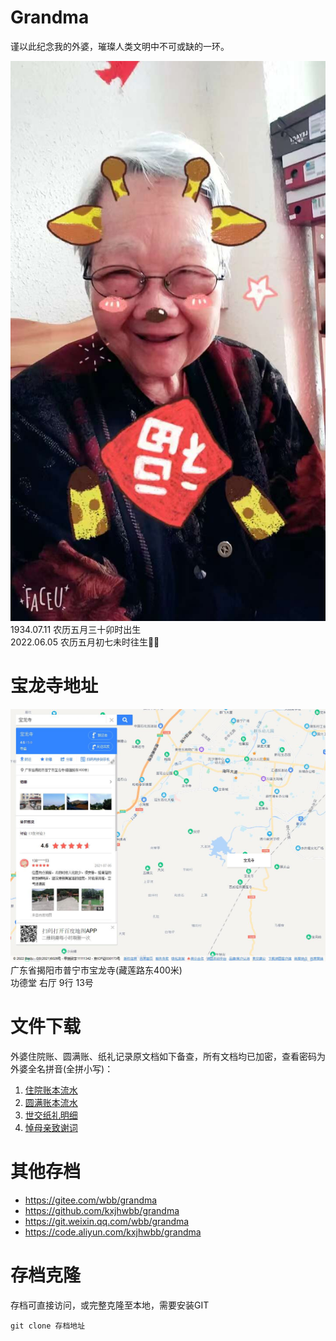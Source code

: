 # Grandma
谨以此纪念我的外婆，璀璨人类文明中不可或缺的一环。  

![图片](img2.jpg)  
1934.07.11 农历五月三十卯时出生  
2022.06.05 农历五月初七未时往生🙏🏻  

# 宝龙寺地址
![宝龙寺](img3.jpg)
广东省揭阳市普宁市宝龙寺(藏莲路东400米)  
功德堂 右厅 9行 13号

# 文件下载
外婆住院账、圆满账、纸礼记录原文档如下备查，所有文档均已加密，查看密码为外婆全名拼音(全拼小写)：  
1. [住院账本流水](外婆住院-流水-20220619.xls)  
2. [圆满账本流水](人生圆满-流水-20220619.xls)  
3. [世交纸礼明细](人生圆满(儿女+儿女亲朋+世交纸礼明细).xlsx)  
4. [悼母亲致谢词](悼母亲致谢词.docx)  
  

# 其他存档  
- https://gitee.com/wbb/grandma  
- https://github.com/kxjhwbb/grandma  
- https://git.weixin.qq.com/wbb/grandma  
- https://code.aliyun.com/kxjhwbb/grandma  

# 存档克隆
存档可直接访问，或完整克隆至本地，需要安装GIT
```
git clone 存档地址
```
